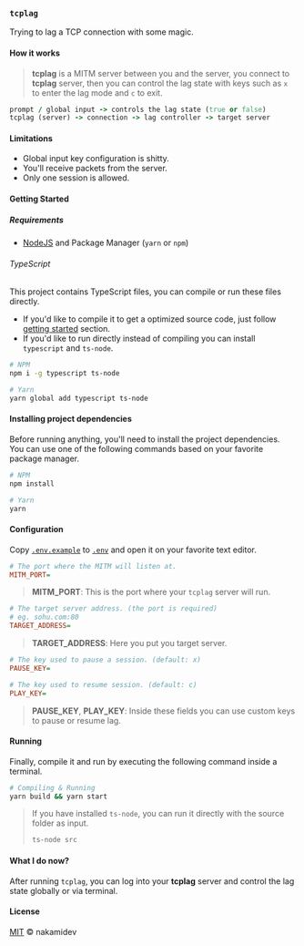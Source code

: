 ### `tcplag`

Trying to lag a TCP connection with some magic.

#### How it works

> **tcplag** is a MITM server between you and the server, you connect to **tcplag** server, then you can control the lag state with keys such as `x` to enter the lag mode and `c` to exit.

```rb
prompt / global input -> controls the lag state (true or false) 
tcplag (server) -> connection -> lag controller -> target server 
```

#### Limitations

- Global input key configuration is shitty.
- You'll receive packets from the server.
- Only one session is allowed.

#### Getting Started

##### Requirements

- [NodeJS](http://node.js.org) and Package Manager (`yarn` or `npm`)

###### TypeScript

This project contains TypeScript files, you can compile or run these files directly.

- If you'd like to compile it to get a optimized source code, just follow [getting started](#getting-started) section.
- If you'd like to run directly instead of compiling you can install `typescript` and `ts-node`.

```sh
# NPM
npm i -g typescript ts-node

# Yarn
yarn global add typescript ts-node
```

#### Installing project dependencies

Before running anything, you'll need to install the project dependencies. You can use one of the following commands based on your favorite package manager.

```sh
# NPM
npm install

# Yarn
yarn 
```

#### Configuration

Copy [`.env.example`](.env.example) to [`.env`](.env) and open it on your favorite text editor.

```ini
# The port where the MITM will listen at.
MITM_PORT=
```

> **MITM_PORT**: This is the port where your `tcplag` server will run.

```ini
# The target server address. (the port is required)
# eg. sohu.com:80
TARGET_ADDRESS=
```

> **TARGET_ADDRESS**: Here you put you target server.

```ini
# The key used to pause a session. (default: x)
PAUSE_KEY=

# The key used to resume session. (default: c)
PLAY_KEY=
```

> **PAUSE_KEY**, **PLAY_KEY**: Inside these fields you can use custom keys to pause or resume lag.

#### Running

Finally, compile it and run by executing the following command inside a terminal.

```sh
# Compiling & Running
yarn build && yarn start
```

> If you have installed `ts-node`, you can run it directly with the source folder as input.
> ```sh
> ts-node src
> ```

#### What I do now?

After running `tcplag`, you can log into your **tcplag** server and control the lag state globally or via terminal.

#### License

[MIT](/LICENSE) &copy; nakamidev